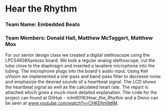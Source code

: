 # Hear the Rhythm

### Team Name: Embedded Beats

### Team Members: Donald Hall, Matthew McTaggert, Matthew Mox

For our senior design class we created a digital stethoscope using the LPC54608Xpresso board. We took a regular analog stethoscope, cut the tube close to the diaphragm and inserted a lavaliere microphone into the tubing.  The microphone plugs into the board's audio input. Using Keil uVision we implemented a low-pass and band-pass filter to decrease noise and emphasize the desired sounds of a heartbeat signal. The LCD shows the heartbeat signal as well as the calculated heart rate. The report is attached which gives a much more detailed explanation. The code for the project can found at GitHub - mlm6016/Hear_the_Rhythm and a Demo can be seen at www.youtube.com/watch?v=CHKEfmI9dlM.
